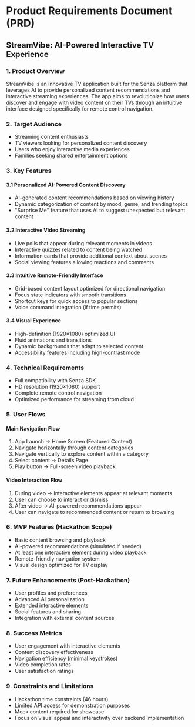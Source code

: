 # Product Requirements Document (PRD)

## StreamVibe: AI-Powered Interactive TV Experience

### 1. Product Overview
StreamVibe is an innovative TV application built for the Senza platform that leverages AI to provide personalized content recommendations and interactive streaming experiences. The app aims to revolutionize how users discover and engage with video content on their TVs through an intuitive interface designed specifically for remote control navigation.

### 2. Target Audience
- Streaming content enthusiasts
- TV viewers looking for personalized content discovery
- Users who enjoy interactive media experiences
- Families seeking shared entertainment options

### 3. Key Features

#### 3.1 Personalized AI-Powered Content Discovery
- AI-generated content recommendations based on viewing history
- Dynamic categorization of content by mood, genre, and trending topics
- "Surprise Me" feature that uses AI to suggest unexpected but relevant content

#### 3.2 Interactive Video Streaming
- Live polls that appear during relevant moments in videos
- Interactive quizzes related to content being watched
- Information cards that provide additional context about scenes
- Social viewing features allowing reactions and comments

#### 3.3 Intuitive Remote-Friendly Interface
- Grid-based content layout optimized for directional navigation
- Focus state indicators with smooth transitions
- Shortcut keys for quick access to popular sections
- Voice command integration (if time permits)

#### 3.4 Visual Experience
- High-definition (1920×1080) optimized UI
- Fluid animations and transitions
- Dynamic backgrounds that adapt to selected content
- Accessibility features including high-contrast mode

### 4. Technical Requirements
- Full compatibility with Senza SDK
- HD resolution (1920×1080) support
- Complete remote control navigation
- Optimized performance for streaming from cloud

### 5. User Flows

#### Main Navigation Flow
1. App Launch → Home Screen (Featured Content)
2. Navigate horizontally through content categories
3. Navigate vertically to explore content within a category
4. Select content → Details Page
5. Play button → Full-screen video playback

#### Video Interaction Flow
1. During video → Interactive elements appear at relevant moments
2. User can choose to interact or dismiss
3. After video → AI-powered recommendations appear
4. User can navigate to recommended content or return to browsing

### 6. MVP Features (Hackathon Scope)
- Basic content browsing and playback
- AI-powered recommendations (simulated if needed)
- At least one interactive element during video playback
- Remote-friendly navigation system
- Visual design optimized for TV display

### 7. Future Enhancements (Post-Hackathon)
- User profiles and preferences
- Advanced AI personalization
- Extended interactive elements
- Social features and sharing
- Integration with external content sources

### 8. Success Metrics
- User engagement with interactive elements
- Content discovery effectiveness
- Navigation efficiency (minimal keystrokes)
- Video completion rates
- User satisfaction ratings

### 9. Constraints and Limitations
- Hackathon time constraints (46 hours)
- Limited API access for demonstration purposes
- Mock content required for showcase
- Focus on visual appeal and interactivity over backend implementation 